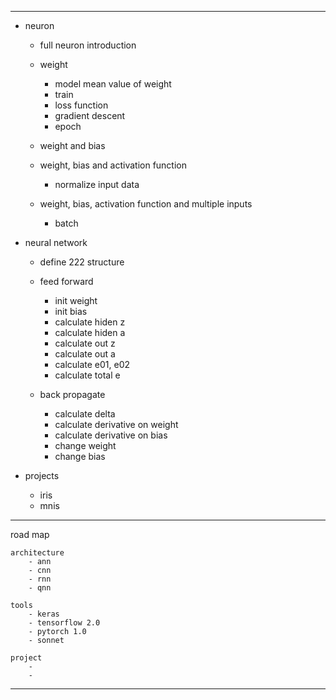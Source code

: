 ----------------------------
- neuron
	- full neuron introduction
	- weight
		- model mean value of weight
		- train
		- loss function
		- gradient descent
		- epoch

	- weight and bias

	- weight, bias and activation function
		- normalize input data

	- weight, bias, activation function and multiple inputs
		- batch

- neural network
	- define 222 structure

	- feed forward
		- init weight
		- init bias
		- calculate hiden z
		- calculate hiden a
		- calculate out z
		- calculate out a
		- calculate e01, e02
		- calculate total e

	- back propagate
		- calculate delta
		- calculate derivative on weight
		- calculate derivative on bias
		- change weight
		- change bias


- projects
	- iris
	- mnis

-----------------------------
road map

	architecture
		- ann
		- cnn
		- rnn
		- qnn

	tools
		- keras
		- tensorflow 2.0
		- pytorch 1.0
		- sonnet

	project
		-
		- 
-----------------------------
